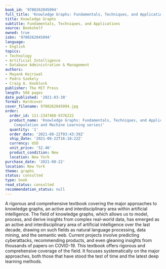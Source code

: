 ```yaml
---
book_id: '9780262045094'
full_title: 'Knowledge Graphs: Fundamentals, Techniques, and Applications'
title: Knowledge Graphs
subtitle: Fundamentals, Techniques, and Applications
source: Bookshelf
owned: true
isbn: '9780262045094'
language:
- English
topics:
- Technology
- Artificial Intelligence
- Database Administration & Management
authors:
- Mayank Kejriwal
- Pedro Szekely
- Craig A. Knoblock
publisher: The MIT Press
length: 568 pages
date_published: '2021-03-30'
format: Hardcover
cover_filename: 9780262045094.jpg
order:
  order_id: 111-2347468-9376222
  product_name: 'Knowledge Graphs: Fundamentals, Techniques, and Applications (Adaptive
    Computation and Machine Learning series)'
  quantity: '1'
  order_date: '2021-08-22T03:43:39Z'
  ship_date: '2021-08-22T16:18:22Z'
  currency: USD
  unit_price: '52.46'
  product_condition: New
  location: New York
purchase_date: '2021-08-22'
location: New York
theme: graphs
status: consulted
type: book
read_status: consulted
recommendation_status: null
---
```

A rigorous and comprehensive textbook covering the major approaches to knowledge graphs, an active and interdisciplinary area within artificial intelligence.
The field of knowledge graphs, which allows us to model, process, and derive insights from complex real-world data, has emerged as an active and interdisciplinary area of artificial intelligence over the last decade, drawing on such fields as natural language processing, data mining, and the semantic web. Current projects involve predicting cyberattacks, recommending products, and even gleaning insights from thousands of papers on COVID-19. This textbook offers rigorous and comprehensive coverage of the field. It focuses systematically on the major approaches, both those that have stood the test of time and the latest deep learning methods.
